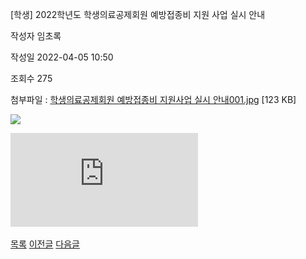 



[학생] 2022학년도 학생의료공제회원 예방접종비 지원 사업 실시 안내





작성자
임초록


작성일
2022-04-05 10:50


조회수
275


첨부파일 : [학생의료공제회원 예방접종비 지원사업 실시 안내001.jpg](https://computer.knu.ac.kr/pack/bbs/down.php?f_name=Q0dUVllEX1ZeVXBLcBAZbklUQg==&o_name=학생의료공제회원예방접종비지원사업실시안내001.jpg&tbl=Site_BBS_25) [123 KB]


![](/pack/bbs/uploads/Site_BBS_25/120220405105048.jpg)  
  
﻿![](https://cse.knu.ac.krhttps://computer.knu.ac.kr/pack/bbs/down.php?f_name=Q0dUVllEX1ZeVXBLcBAZbklUQg==&o_name=%ED%95%99%EC%83%9D%EC%9D%98%EB%A3%8C%EA%B3%B5%EC%A0%9C%ED%9A%8C%EC%9B%90%20%EC%98%88%EB%B0%A9%EC%A0%91%EC%A2%85%EB%B9%84%20%EC%A7%80%EC%9B%90%EC%82%AC%EC%97%85%20%EC%8B%A4%EC%8B%9C%20%EC%95%88%EB%82%B4001.jpg&tbl=Site_BBS_25)﻿  








[목록](https://computer.knu.ac.kr/06_sub/02_sub.html?key=&keyfield=&category=&page=1&bbs_code=Site_BBS_25)
[이전글](https://computer.knu.ac.kr/06_sub/02_sub.html?bbs_cmd=view&page=1&key=&keyfield=&category=&no=3737&bbs_code=Site_BBS_25)
[다음글](https://computer.knu.ac.kr/06_sub/02_sub.html?bbs_cmd=view&page=1&key=&keyfield=&category=&no=3739&bbs_code=Site_BBS_25)




